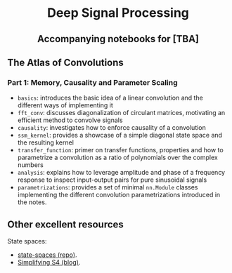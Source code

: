 <h1 align='center'>Deep Signal Processing</h1>
<h2 align='center'> Accompanying notebooks for [TBA] </h2>


## The Atlas of Convolutions 
### Part 1: Memory, Causality and Parameter Scaling
* `basics`: introduces the basic idea of a linear convolution and the different ways of implementing it
* `fft_conv`: discusses diagonalization of circulant matrices, motivating an efficient method to convolve signals
* `causality`: investigates how to enforce causality of a convolution 
* `ssm_kernel`: provides a showcase of a simple diagonal state space and the resulting kernel
* `transfer_function`: primer on transfer functions, properties and how to parametrize a convolution as a ratio of polynomials over the complex numbers
* `analysis`: explains how to leverage amplitude and phase of a frequency response to inspect input-output pairs for pure sinusoidal signals
* `parametrizations`: provides a set of minimal `nn.Module` classes implementing the different convolution parametrizations introduced in the notes.

## Other excellent resources

State spaces: 
* [state-spaces (repo)](https://github.com/HazyResearch/state-spaces).
* [Simplifying S4 (blog)](https://hazyresearch.stanford.edu/blog/2022-06-11-simplifying-s4).
